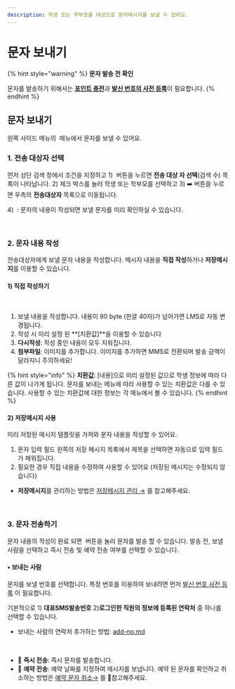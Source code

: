 ```yaml
---
description: 학생 또는 학부모를 대상으로 문자메시지를 보낼 수 있어요.
---
```


# 문자 보내기

{% hint style="warning" %}
**문자 발송 전 확인**

문자를 발송하기 위해서는 [**포인트 충전**](../../get-started/fee/payment-1.md)과 [**발신 번호의 사전 등록**](pre-registration.md)이 필요합니다.
{% endhint %}

## 문자 보내기

왼쪽 사이드 메뉴의 <img src="../../.gitbook/assets/문자보내기.png" alt="" data-size="line"> 메뉴에서 문자를 보낼 수 있어요.

### 1. 전송 대상자 선택

먼저 상단 검색 창에서 조건을 지정하고 1) <img src="../../.gitbook/assets/btn_검색 (1).png" alt="" data-size="line"> 버튼을 누르면 **전송 대상 자 선택**(검색 수) 목록이 나타납니다. 2) 체크 박스를 눌러 학생 또는 학부모를 선택하고 3) ➡️ 버튼을 누르면 우측의 **전송대상자** 목록으로 이동됩니다.

4\) <img src="../../.gitbook/assets/btn_미리보기.png" alt="" data-size="line"> : 문자의 내용이 작성되면 보낼 문자를 미리 확인하실 수 있습니다.

<figure><img src="../../.gitbook/assets/전송대상자선택.png" alt=""><figcaption></figcaption></figure>

### 2. 문자 내용 작성

전송대상자에게 보낼 문자 내용을 작성합니다. 메시지 내용을 **직접 작성**하거나 **저장메시지**를 이용할 수 있습니다.

#### 1) 직접 작성하기

<figure><img src="../../.gitbook/assets/문자보내기_직접작성 (1).png" alt=""><figcaption></figcaption></figure>

1. 보낼 내용을 작성합니다. 내용이 80 byte (한글 40자)가 넘어가면 LMS로 자동 변경됩니다.
2. 작성 시 미리 설정 된 **\[치환값]**을 이용할 수 있습니다
3. **다시작성**: 작성 중인 내용이 모두 지워집니다.&#x20;
4. **첨부파일**: 이미지를 추가합니다. 이미지를 추가하면 MMS로 전환되며 발송 금액이 달라지니 주의하세요!

{% hint style="info" %}
**치환값**: \[내용]으로 미리 설정된 값으로 학생 정보에 따라 다른 값이 나가게 됩니다. 문자를 보내는 메뉴에 따라 사용할 수 있는 치환값은 다를 수 있습니다. 사용할 수 있는 치환값에 대한 정보는 각 메뉴에서 볼 수 있습니다.
{% endhint %}

#### 2) 저장메시지 사용

미리 저장된 메시지 템플릿을 가져와 문자 내용을 작성할 수 있어요.&#x20;

1. 문자 입력 필드 왼쪽의 저장 메시지 목록에서 제목을 선택하면 자동으로 입력 필드가 채워집니다.&#x20;
2. 필요한 경우 직접 내용을 수정하여 사용할 수 있어요 (저장된 메시지는 수정되지 않습니다)

* **저장메시지**를 관리하는 방법은 [저장메시지 관리 →](send.md#undefined-6) 를 참고해주세요.

<figure><img src="../../.gitbook/assets/저장메시지사용.png" alt=""><figcaption></figcaption></figure>

### 3. 문자 전송하기

문자 내용의 작성이 완료 되면 <img src="../../.gitbook/assets/btn_문자보내기.png" alt="" data-size="line"> 버튼을 눌러 문자를 발송 할 수 있습니다. 발송 전, 보낼 사람을 선택하고 즉시 전송 및 예약 전송 여부를 선택할 수 있습니다.

#### ▪️ 보내는 사람

문자를 보낼 번호를 선택합니다. 특정 번호를 이용하여 보내려면 먼저 [발신 번호 사전 등록](pre-registration.md) 이 필요합니다.

기본적으로 1) **대표SMS발송번호** 2)**로그인한 직원의 정보에 등록된 연락처** 중 하나를 선택할 수 있습니다.&#x20;

* 보내는 사람의 연락처 추가하는 방법: [add-no.md](add-no.md "mention")

<figure><img src="../../.gitbook/assets/보내는사람 선택.svg" alt=""><figcaption></figcaption></figure>

* 🔘 **즉시 전송**: 즉시 문자를 발송합니다.
* 🔘 **예약 전송**: 예약 날짜를 지정하여 메시지를 보냅니다. 예약 된 문자를 확인하고 취소하는 방법은 [예약 문자 취소→](result.md#undefined-2) 를 참고해주세요.
